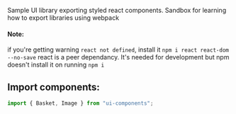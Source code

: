 Sample UI library exporting styled react components.
Sandbox for learning how to export libraries using webpack

#### Note:

if you're getting warning `react not defined`, install it `npm i react react-dom --no-save`
react is a peer dependancy. It's needed for development but npm doesn't install it on running `npm i`

## Import components:

```js
import { Basket, Image } from "ui-components";
```
